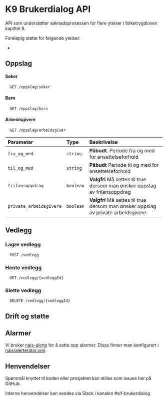 # K9 Brukerdialog API

API som understøtter søknadsprosessen for flere ytelser i folketrygdloven kapittel 9.

Foreløpig støtte for følgende ytelser:

*

## Oppslag

#### Søker

```http
  GET /oppslag/soker
```

#### Barn

```http
  GET /oppslag/barn
```

#### Arbeidsgivere

```http
  GET /oppslag/arbeidsgiver
```

| Parameter | Type     | Beskrivelse                |
| :-------- | :------- | :------------------------- |
| `fra_og_med` | `string` | **Påbudt**. Periode fra og med for ansettelseforhold |
| `til_og_med` | `string` | **Påbudt** Periode til og med for ansettelseforhold |
| `frilansoppdrag` | `boolean` | **Valgfri** Må settes til true dersom man ønsker oppslag av frilansoppdrag|
| `private_arbeidsgivere` | `boolean` | **Valgfri**  Må settes til true dersom man ønsker oppslag av private arbeidsgivere|


## Vedlegg

### Lagre vedlegg
```http
  POST /vedlegg
```
### Hente vedlegg
```http
  GET /vedlegg/{vedleggId}
```
### Slette vedlegg
```http
  DELETE /vedlegg/{vedleggId}
```

## Drift og støtte

## Alarmer
Vi bruker [nais-alerts](https://doc.nais.io/observability/alerts) for å sette opp alarmer. Disse finner man konfigurert i [nais/alerterator.yml](nais/alerterator.yml).
## Henvendelser

Spørsmål knyttet til koden eller prosjektet kan stilles som issues her på GitHub.

Interne henvendelser kan sendes via Slack i kanalen #sif-brukerdialog

